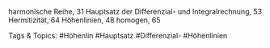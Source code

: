 harmonische Reihe, 31
Hauptsatz der Differenzial- und Integralrechnung, 53
Hermitizität, 64
Höhenlinien, 48
homogen, 65

   Tags & Topics:
   #Höhenlin
   #Hauptsatz
   #Differenzial-
   #Höhenlinien